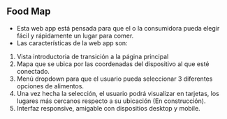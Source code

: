 ## Food Map

* Esta web app está pensada para que el o la consumidora pueda elegir fácil y rápidamente un lugar para comer.
* Las características de la web app son:

 1. Vista introductoria de transición a la página principal
 2. Mapa que se ubica por las coordenadas del dispositivo al que esté conectado.
 3. Menú dropdown para que el usuario pueda seleccionar 3 diferentes opciones de alimentos.
 3. Una vez hecha la selección, el usuario podrá visualizar en tarjetas, los lugares más cercanos respecto a su ubicación (En construcción).
 4. Interfaz responsive, amigable con dispositios desktop y mobile.
 